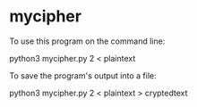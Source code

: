 # mycipher

To use this program on the command line:

python3 mycipher.py 2 < plaintext

To save the program's output into a file:

python3 mycipher.py 2 < plaintext > cryptedtext

